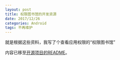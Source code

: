 ```yaml
---
layout: post
title: 权限图书馆的开发资源
date: 2017/12/26
categories: Android
tags: 不再维护
---
```


就是根据这些资料，我写了个查看应用权限的“权限图书馆”

内容已移至[开源项目的README](https://github.com/DeweyReed/PermissionLibrary/blob/master/README_ZH.md#resources)。